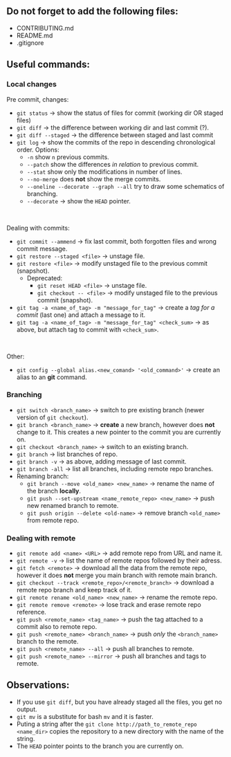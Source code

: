 ## Do not forget to add the following files:

* CONTRIBUTING.md
* README.md
* .gitignore

## Useful commands:

### Local changes

Pre commit, changes:
* `git status` -> show the status of files for commit (working dir OR staged files)
* `git diff` -> the difference between working dir and last commit (?).
* `git diff --staged` -> the difference between staged and last commit
* `git log` -> show the commits of the repo in descending chronological order. Options:
    * `-n` show `n` previous commits. 
    * `--patch` show the differences *in relation* to previous commit.
    * `--stat` show only the modifications in number of lines. 
    * `--no-merge` does **not** show the merge commits.
    * `--oneline --decorate --graph --all` try to draw some schematics of branching.
    * `--decorate` -> show the `HEAD` pointer.

<br />

Dealing with commits:
* `git commit --ammend` -> fix last commit, both forgotten files and wrong commit message.
* `git restore --staged <file>` -> unstage file.
* `git restore <file>` -> modify unstaged file to the previous commit (snapshot). 
    * Deprecated:
        * `git reset HEAD <file>` -> unstage file.
        * `git checkout -- <file>` -> modify unstaged file to the previous commit (snapshot).
* `git tag -a <name_of_tag> -m "message_for_tag"` -> create a *tag for a commit* (last one) and attach a message to it. 
* `git tag -a <name_of_tag> -m "message_for_tag" <check_sum>` -> as above, but attach tag to commit with `<check_sum>`.

<br />

Other:
* `git config --global alias.<new_comand> '<old_command>'` -> create an alias to an **git** command.

### Branching

* `git switch <branch_name>` -> switch to pre existing branch (newer version of `git checkout`).
* `git branch <branch_name>` -> **create** a new branch, however does **not** change to it. This creates a new pointer to the commit you are currently on.
* `git checkout <branch_name>` -> switch to an existing branch.
* `git branch` -> list branches of repo.
* `git branch -v` -> as above, adding message of last commit.
* `git branch -all` -> list all branches, including remote repo branches.
* Renaming branch:
    * `git branch --move <old_name> <new_name>` -> rename the name of the branch **locally**.
    * `git push --set-upstream <name_remote_repo> <new_name>` -> push new renamed branch to remote. 
    * `git push origin --delete <old-name>` -> remove branch `<old_name>` from remote repo. 

### Dealing with remote

* `git remote add <name> <URL>` -> add remote repo from URL and name it.
* `git remote -v` -> list the name of remote repos followed by their adress.
* `git fetch <remote>` -> download all the data from the remote repo, however it does **not** merge you main branch with remote main branch.
* `git checkout --track <remote_repo>/<remote_branch>` -> download a remote repo branch and keep track of it.
* `git remote rename <old_name> <new_name>` -> rename the remote repo.
* `git remote remove <remote>` -> lose track and erase remote repo reference. 
* `git push <remote_name> <tag_name>` -> push the tag attached to a commit also to remote repo.
* `git push <remote_name> <branch_name>` -> push *only* the `<branch_name>` branch to the remote.
* `git push <remote_name> --all` -> push all branches to remote.
* `git push <remote_name> --mirror` -> push all branches and tags to remote.


## Observations:

* If you use `git diff`, but you have already staged all the files, you get no output.
* `git mv` is a substitute for bash `mv` and it is faster.
* Puting a string after the `git clone http://path_to_remote_repo <name_dir>` copies the repository to a new directory with the name of the string.
* The `HEAD` pointer points to the branch you are currently on.
 

